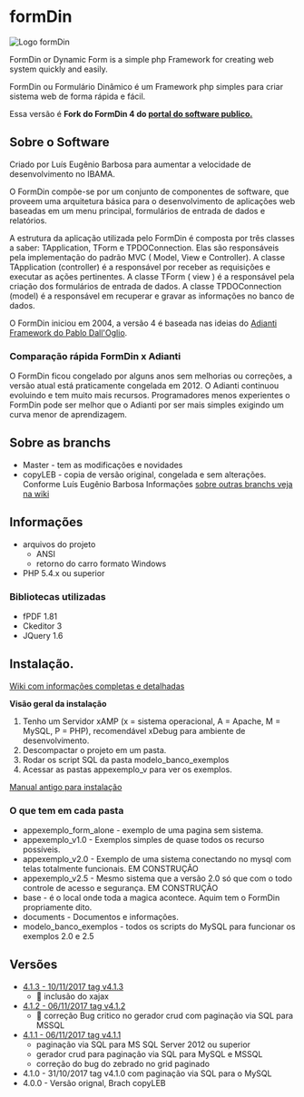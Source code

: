 # formDin

![Logo formDin](https://raw.githubusercontent.com/bjverde/formDin/master/base/imagens/formdin_logo.png)

FormDin or Dynamic Form is a simple php Framework for creating web system quickly and easily.

FormDin ou Formulário Dinâmico é um Framework php simples para criar sistema web de forma rápida e fácil.

Essa versão é **Fork do FormDin 4 do [portal do software publico.](https://softwarepublico.gov.br/social/formdin)**


## Sobre o Software

Criado por Luís Eugênio Barbosa para aumentar a velocidade de desenvolvimento no IBAMA.

O FormDin compõe-se por um conjunto de componentes de software, que proveem uma arquitetura básica para o desenvolvimento de aplicações web baseadas em um menu principal, formulários de entrada de dados e relatórios. 

A estrutura da aplicação utilizada pelo FormDin é composta por três classes a saber: TApplication, TForm e TPDOConnection. Elas são responsáveis pela implementação do padrão MVC ( Model, View e Controller). A classe TApplication (controller) é a responsável por receber as requisições e executar as ações pertinentes. A classe TForm ( view ) é a responsável pela criação dos formulários de entrada de dados. A classe TPDOConnection (model) é a responsável em recuperar e gravar as informações no banco de dados.

O FormDin iniciou em 2004, a versão 4 é baseada nas ideias do [Adianti Framework do Pablo Dall'Oglio](http://www.adianti.com.br/framework-library). 

### Comparação rápida FormDin x Adianti

O FormDin ficou congelado por alguns anos sem melhorias ou correções, a versão atual está praticamente congelada em 2012. O Adianti continuou evoluindo e tem muito mais recursos. Programadores menos experientes o FormDin pode ser melhor que o Adianti por ser mais simples exigindo um curva menor de aprendizagem.


## Sobre as branchs
* Master - tem as modificações e novidades
* copyLEB - copia de versão original, congelada e sem alterações. Conforme Luís Eugênio Barbosa
Informações [sobre outras branchs veja na wiki](https://github.com/bjverde/formDin/wiki/Informa%C3%A7%C3%B5es-t%C3%A9cnicas-e-Arquitetura#sobre-as-branchs)

## Informações

* arquivos do projeto
    * ANSI
    * retorno do carro formato Windows
* PHP 5.4.x ou superior

### Bibliotecas utilizadas
* fPDF 1.81
* Ckeditor 3
* JQuery 1.6

## Instalação.

[Wiki com informações completas e detalhadas](https://github.com/bjverde/formDin/wiki)

**Visão geral da instalação**
1. Tenho um Servidor xAMP (x = sistema operacional, A = Apache, M = MySQL, P = PHP), recomendável xDebug para ambiente de desenvolvimento.
2. Descompactar o projeto em um pasta.
3. Rodar os script SQL da pasta modelo_banco_exemplos
4. Acessar as pastas appexemplo_v para ver os exemplos.

[Manual antigo para instalação](https://github.com/bjverde/formDin/blob/master/documents/Manual_Instalacao_FormDin.pdf)

### O que tem em cada pasta
* appexemplo_form_alone - exemplo de uma pagina sem sistema.
* appexemplo_v1.0 - Exemplos simples de quase todos os recurso possíveis.
* appexemplo_v2.0 - Exemplo de uma sistema conectando no mysql com telas totalmente funcionais. EM CONSTRUÇÃO
* appexemplo_v2.5 - Mesmo sistema que a versão 2.0 só que com o todo controle de acesso e segurança. EM CONSTRUÇÃO
* base - é o local onde toda a magica acontece. Aquim tem o FormDin propriamente dito.
* documents - Documentos e informações.
* modelo_banco_exemplos - todos os scripts do MySQL para funcionar os exemplos 2.0 e 2.5

## Versões
* [4.1.3 - 10/11/2017 tag v4.1.3](https://github.com/bjverde/formDin/releases/tag/v4.1.3)
   * :bug: inclusão do xajax
* [4.1.2 - 06/11/2017 tag v4.1.2](https://github.com/bjverde/formDin/releases/tag/v4.1.2)
   * :bug: correção Bug critico no gerador crud com paginação via SQL para MSSQL
* [4.1.1 - 06/11/2017 tag v4.1.1](https://github.com/bjverde/formDin/releases/tag/v4.1.1)
   * paginação via SQL para MS SQL Server 2012 ou superior
   * gerador crud para paginação via SQL para MySQL e MSSQL
   * correção do bug do zebrado no grid paginado
* 4.1.0 - 31/10/2017 tag v4.1.0 com paginação via SQL para o MySQL
* 4.0.0 - Versão orignal, Brach copyLEB 
